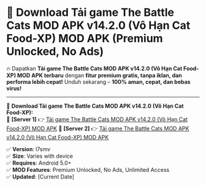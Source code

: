 # 🚀 Download Tải game The Battle Cats MOD APK v14.2.0 (Vô Hạn Cat Food-XP) MOD APK (Premium Unlocked, No Ads)  

🔥 Dapatkan **Tải game The Battle Cats MOD APK v14.2.0 (Vô Hạn Cat Food-XP) MOD APK terbaru** dengan **fitur premium gratis, tanpa iklan, dan performa lebih cepat!** Unduh sekarang – **100% aman, cepat, dan bebas virus!**  

---


🔽 **Download Tải game The Battle Cats MOD APK v14.2.0 (Vô Hạn Cat Food-XP):**  
🔹 **[Server 1]** 👉 [Tải game The Battle Cats MOD APK v14.2.0 (Vô Hạn Cat Food-XP) MOD APK](https://apkcomod.com?title=Tải_game_The_Battle_Cats_MOD_APK_v14.2.0_(Vô_Hạn_Cat_Food-XP))  
🔹 **[Server 2]** 👉 [Tải game The Battle Cats MOD APK v14.2.0 (Vô Hạn Cat Food-XP) MOD APK](https://apkcomod.com?title=Tải_game_The_Battle_Cats_MOD_APK_v14.2.0_(Vô_Hạn_Cat_Food-XP))  


✅ **Version**: l7smv  
✅ **Size**: Varies with device  
✅ **Requires**: Android 5.0+  
✅ **MOD Features**: Premium Unlocked, No Ads, Unlimited Access  
✅ **Updated**: [Current Date]  